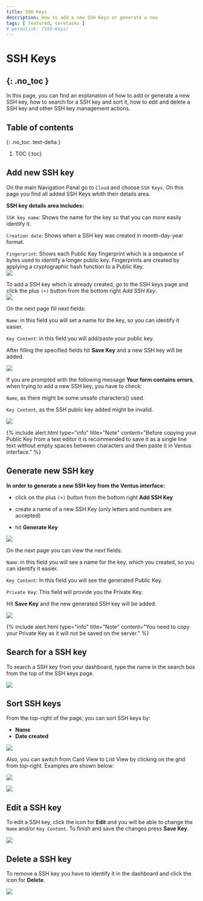 ```yaml
---
title: SSH Keys
description: How to add a new SSH Keys or generate a new
tags: [ featured, coretasks ]
# permalink: /SSH-Keys/
---
```

# SSH Keys
{: .no_toc }
---
In this page, you can find an explanation of how to add or generate a new SSH key, how to search for a SSH key and sort it, how to edit and delete a SSH key and other SSH key management actions.

## Table of contents
{: .no_toc .text-delta }

1. TOC
{:toc}

## Add new SSH key
On the main Navigation Panal go to `Cloud` and choose `SSH Keys`. On this page you find all added SSH Keys whith their details area.

**SSH key details area includes:** 

`SSH key name`: Shows the name for the key so that you can more easily identify it.  

`Creation date`: Shows when a SSH key was created in month-day-year format.  

`Fingerprint`: Shows each Public Key fingerprint which is a sequence of bytes used to identify a longer public key. Fingerprints are created by applying a cryptographic hash function to a Public Key.  
![](../../assets/img/ssh-key/ssh-key11.png)  

To add a SSH key which is already created, go to the SSH keys page and  click the plus `(+)` button from the bottom right *Add SSH Key*.  
![](../../assets/img/ssh-key/ssh-key1.png)  

On the next page fill next fields:  

`Name`: in this field you will set a name for the key, so you can identify it easier. 

`Key Content`: in this field you will add/paste your public key.  

After filling the specified fields hit **Save Key** and a new SSH key will be added.

![](../../assets/img/ssh-key/ssh-key2.png)

If you are prompted with the following message **Your form contains errors**, when trying to add a new SSH key, you have to check: 

`Name`, as there might be some unsafe characters() used. 

`Key Content`, as the SSH public key added might be invalid.  

![](../../assets/img/ssh-key/ssh-key00.png)

{% include alert.html type="info" title="Note" content="Before copying your Public Key from a text editor it is recommended to save it as a single line text without empty spaces between characters and then paste it in Ventus interface." %}

## Generate new SSH key
**In order to generate a new SSH key from the Ventus interface:**

- click on the plus `(+)` button from the bottom right **Add SSH Key**  

- create a name of a new SSH Key (only letters and numbers are accepted)   

- hit **Generate Key**  

![](../../assets/img/ssh-key/ssh-key3.png)

On the next page you can view the next fields: 

`Name`: in this field you will see a name for the key, which you created, so you can identify it easier.

`Key Content`: In this field you will see the generated Public Key.

`Private Key`: This field will provide you the Private Key. 
 
Hit **Save Key** and the new generated SSH key will be added.

![](../../assets/img/ssh-key/ssh-key4.png)

{% include alert.html type="info" title="Note" content="You need to copy your Private Key as it will not be saved on the server." %}

## Search for a SSH key
To search a SSH key from your dashboard, type the name in the search box from the top of the SSH keys page.

![](../../assets/img/ssh-key/ssh-key5.png)

## Sort SSH keys
From the top-right of the page, you can sort SSH keys by:  
- **Name**  
- **Date created**  

![](../../assets/img/ssh-key/ssh-key6.png)

Also, you can switch from Card View to List View by clicking on the grid from top-right. Examples are shown below:  

![](../../assets/img/ssh-key/ssh-key7.png)

![](../../assets/img/ssh-key/ssh-key8.png)

## Edit a SSH key
To edit a SSH key, click the icon for **Edit** and you will be able to change the `Name` and/or `Key Content`. To finish and save the changes press **Save Key**.  

![](../../assets/img/ssh-key/ssh-key9.png)

## Delete a SSH key
To remove a SSH key you have to identify it in the dashboard and click the icon for **Delete**.  

![](../../assets/img/ssh-key/ssh-key10.png)


